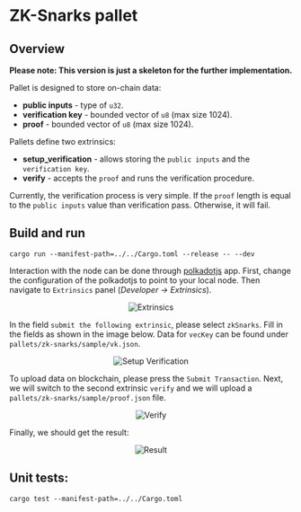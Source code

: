 # ZK-Snarks pallet

## Overview

**Please note: This version is just a skeleton for the further implementation.**

Pallet is designed to store on-chain data:
* **public inputs** - type of `u32`.
* **verification key** - bounded vector of `u8` (max size 1024).
* **proof** - bounded vector of `u8` (max size 1024).

Pallets define two extrinsics:
* **setup_verification** - allows storing the `public inputs` and the `verification key`.
* **verify** - accepts the `proof` and runs the verification procedure.

Currently, the verification process is very simple. If the `proof` length is equal to the `public inputs` value than verification pass. Otherwise, it will fail.

## Build and run
```
cargo run --manifest-path=../../Cargo.toml --release -- --dev
```

Interaction with the node can be done through [polkadotjs](https://polkadot.js.org/apps/?rpc=ws%3A%2F%2F127.0.0.1%3A9944#/extrinsics) app. First, change the configuration of the polkadotjs to point to your local node.
Then navigate to `Extrinsics` panel (*Developer -> Extrinsics*). 

<center>
    
![Extrinsics](https:///https://github.com/bright/zk-snarks-with-substrate/pallets/zk-snarks/sample/panel.png)
    
</center> 

In the field `submit the following extrinsic`, please select `zkSnarks`. Fill in the fields as shown in the image below. Data for `vecKey` can be found under `pallets/zk-snarks/sample/vk.json`.

<center>
    
![Setup Verification](https:///https://github.com/bright/zk-snarks-with-substrate/pallets/zk-snarks/sample/vk.png)
    
</center> 

To upload data on blockchain, please press the `Submit Transaction`. Next, we will switch to the second extrinsic `verify` and we will upload a `pallets/zk-snarks/sample/proof.json` file.

<center>
    
![Verify](https:///https://github.com/bright/zk-snarks-with-substrate/pallets/zk-snarks/sample/proof.png)
    
</center> 

Finally, we should get the result:

<center>
    
![Result](https:///https://github.com/bright/zk-snarks-with-substrate/pallets/zk-snarks/sample/result.png)
    
</center> 

## Unit tests:
```
cargo test --manifest-path=../../Cargo.toml
```